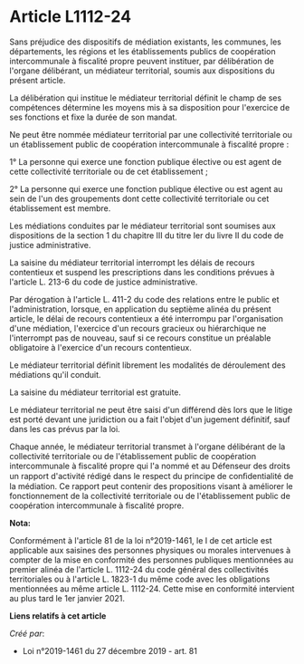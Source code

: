 # Article L1112-24

Sans préjudice des dispositifs de médiation existants, les communes, les départements, les régions et les établissements
publics de coopération intercommunale à fiscalité propre peuvent instituer, par délibération de l'organe délibérant, un
médiateur territorial, soumis aux dispositions du présent article.

La délibération qui institue le médiateur territorial définit le champ de ses compétences détermine les moyens mis à sa
disposition pour l'exercice de ses fonctions et fixe la durée de son mandat.

Ne peut être nommée médiateur territorial par une collectivité territoriale ou un établissement public de coopération
intercommunale à fiscalité propre :

1° La personne qui exerce une fonction publique élective ou est agent de cette collectivité territoriale ou de cet
établissement ;

2° La personne qui exerce une fonction publique élective ou est agent au sein de l'un des groupements dont cette collectivité
territoriale ou cet établissement est membre.

Les médiations conduites par le médiateur territorial sont soumises aux dispositions de la section 1 du chapitre III du titre
Ier du livre II du code de justice administrative.

La saisine du médiateur territorial interrompt les délais de recours contentieux et suspend les prescriptions dans les
conditions prévues à l'article L. 213-6 du code de justice administrative.

Par dérogation à l'article L. 411-2 du code des relations entre le public et l'administration, lorsque, en application du
septième alinéa du présent article, le délai de recours contentieux a été interrompu par l'organisation d'une médiation,
l'exercice d'un recours gracieux ou hiérarchique ne l'interrompt pas de nouveau, sauf si ce recours constitue un préalable
obligatoire à l'exercice d'un recours contentieux.

Le médiateur territorial définit librement les modalités de déroulement des médiations qu'il conduit.

La saisine du médiateur territorial est gratuite.

Le médiateur territorial ne peut être saisi d'un différend dès lors que le litige est porté devant une juridiction ou a fait
l'objet d'un jugement définitif, sauf dans les cas prévus par la loi.

Chaque année, le médiateur territorial transmet à l'organe délibérant de la collectivité territoriale ou de l'établissement
public de coopération intercommunale à fiscalité propre qui l'a nommé et au Défenseur des droits un rapport d'activité rédigé
dans le respect du principe de conﬁdentialité de la médiation. Ce rapport peut contenir des propositions visant à améliorer
le fonctionnement de la collectivité territoriale ou de l'établissement public de coopération intercommunale à fiscalité
propre.

**Nota:**

Conformément à l'article 81 de la loi n°2019-1461, le I de cet article est applicable aux saisines des personnes physiques ou
morales intervenues à compter de la mise en conformité des personnes publiques mentionnées au premier alinéa de l'article L.
1112-24 du code général des collectivités territoriales ou à l'article L. 1823-1 du même code avec les obligations
mentionnées au même article L. 1112-24. Cette mise en conformité intervient au plus tard le 1er janvier 2021.

**Liens relatifs à cet article**

_Créé par_:

  - Loi n°2019-1461 du 27 décembre 2019 - art. 81
